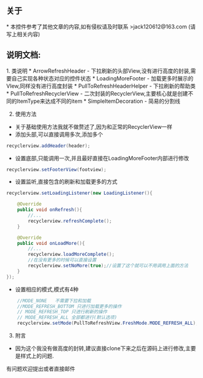 <H2>关于</H2>
* 本控件参考了其他文章的内容,如有侵权请及时联系
>jack120612@163.com (请写上相关内容)
<H2>说明文档:</H2>
1. 类说明
* ArrowRefreshHeader - 下拉刷新的头部View,没有进行高度的封装,需要自己实现各种状态对应的控件状态
* LoadingMoreFooter - 加载更多时展示的VIew,同样没有进行高度封装
* PullToRefreshHeaderHelper - 下拉刷新的帮助类
* PullToRefreshRecyclerView - 二次封装的RecyclerView,主要核心就是创建不同的ItemType来达成不同的item
* SimpleItemDecoration - 简易的分割线

2. 使用方法
* 关于基础使用方法我就不做赘述了,因为和正常的RecyclerView一样
* 添加头部,可以直接调用多次,添加多个
 ```java
 recyclerview.addHeader(header);
 
 ```
* 设置底部,只能调用一次,并且最好直接在LoadingMoreFooter内部进行修改
```java
recyclerview.setFooterView(footview);
```
* 设置监听,直接包含的刷新和加载更多的方式
```java
recyclerview.setLoadingListener(new LoadingListener(){

    @Override
    public void onRefresh(){
        //...
        recyclerview.refreshComplete();
    }

    @Override
    public void onLoadMore(){
        //...
        recyclerview.loadMoreComplete();
        //在没有更多的时候可以直接设置
        recyclerview.setNoMore(true);//设置了这个就可以不用调用上面的方法
    }
});
```
* 设置相应的模式,模式有4种
```java
    //MODE_NONE   不需要下拉和加载
    //MODE_REFRESH_BOTTOM 只进行加载更多的操作
    // MODE_REFRESH_TOP 只进行刷新的操作
    // MODE_REFRESH_ALL 全部都进行(默认选项)
    recyclerview.setMode(PullToRefreshView.FreshMode.MODE_REFRESH_ALL);
```
3. 附言
* 因为这个我没有做高度的封转,建议直接clone下来之后在源码上进行修改,主要是样式上的问题.

有问题欢迎提出或者直接邮件


 
